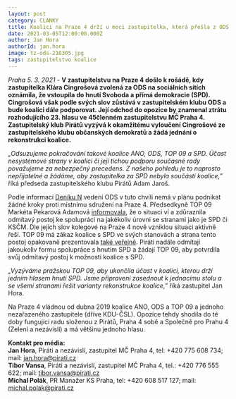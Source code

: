 ```yaml
---
layout: post
category: CLANKY
title: Koalici na Praze 4 drží u moci zastupitelka, která přešla z ODS k SPD, Piráti žádají její vyloučení ze zastupitelského klubu a rekonstrukci koalice
date: 2021-03-05T12:00:00.000Z
author: Jan Hora
authorId: jan.hora
image: tz-ods-210305.jpg
tags: zastupitelstvo koalice
---
```


*Praha 5. 3. 2021* - **V zastupitelstvu na Praze 4 došlo k rošádě, kdy zastupitelka Klára Cingrošová zvolená za ODS na sociálních sítích oznámila, že vstoupila do hnutí Svoboda a přímá demokracie (SPD). Cingrošová však podle svých slov zůstává v zastupitelském klubu ODS a bude koalici dále podporovat. Její odchod do opozice by znamenal ztrátu rozhodujícího 23. hlasu ve 45členném zastupitelstvu MČ Praha 4. Zastupitelský klub Pirátů vyzývá k okamžitému vyloučení Cingrošové ze zastupitelského klubu občanských demokratů a žádá jednání o rekonstrukci koalice.**

*„Odsuzujeme pokračování takové koalice ANO, ODS, TOP 09 a SPD. Účast nesystémové strany v koalici či její tichou podporu současné rady považujeme za nebezpečný precedens. Z našeho pohledu je to naprosto nepřijatelné a žádáme, aby zastupitelka za SPD nebyla součástí koalice,”* říká předseda zastupitelského klubu Pirátů Adam Jaroš.

Podle informací [Deníku N](https://denikn.cz/572955/zastupitelka-ods-prebehla-k-spd-strana-s-ni-vladne-dal/?ref=in) vedení ODS v tuto chvíli nemá v plánu podnikat žádné kroky proti místnímu sdružení na Praze 4. Předsedkyně TOP 09 Markéta Pekarová Adamová [informovala](https://denikn.cz/minuta/575249/?ref=list), že o situaci ví a zdůraznila odmítavý postoj ke spolupráci na jakékoliv úrovni se stranami jako je SPD či KSČM. Dle jejích slov kolegové na Praze 4 nově vzniklou situaci aktivně řeší. TOP 09 má zákaz koalice s SPD ve svých stanovách a strana tento postoj opakovaně prezentovala [také veřejně](https://twitter.com/TOP09cz/status/1310641134553661445?ref_src=twsrc%5Etfw%7Ctwcamp%5Etweetembed%7Ctwterm%5E1310641134553661445%7Ctwgr%5E%7Ctwcon%5Es1_c10&ref_url=https%3A%2F%2Fwww.hlidacstatu.cz%2Fdata%2FDetail%2Fvyjadreni-politiku%2Fd7e1f1b4399366fe9a003bd5a0aaf815%3Fqs%3Dosobaid3Amarketa-pekarova-adamovaspd).
Piráti nadále odmítají jakoukoliv formu spolupráce s hnutím SPD a žádají TOP 09, aby potvrdila svůj odmítavý postoj k možnosti koalice s SPD.

*„Vyzýváme pražskou TOP 09, aby ukončila účast v koalici, kterou drží jedním hlasem hnutí SPD. Jsme připraveni zasednout k jednacímu stolu a se všemi stranami řešit varianty rekonstrukce koalice,”* říká zastupitel Jan Hora.

Na Praze 4 vládnou od dubna 2019 koalice ANO, ODS a TOP 09 a jednoho nezařazeného zastupitele (dříve KDU-ČSL). Opozice tehdy shodila do té doby fungující radu složenou z Pirátů, Praha 4 sobě a Společně pro Prahu 4 (Zelení a nezávislí) a má většinu jednoho hlasu.

**Kontakt pro média:**<br>
**Jan Hora**, Piráti a nezávislí, zastupitel MČ Praha 4, tel: +420 775 608 734; mail: jan.hora@pirati.cz<br>
**Tibor Vansa**, Piráti a nezávislí, zastupitel MČ Praha 4, tel.: +420 776 555 622; mail: tibor.vansa@pirati.cz<br>
**Michal Polák**, PR Manažer KS Praha, tel: +420 608 517 127; mail: michal.polak@pirati.cz
